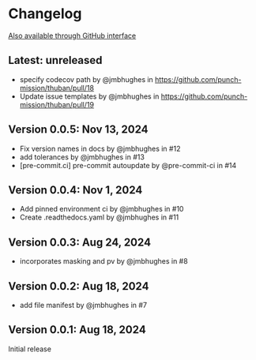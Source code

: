 # Changelog

[Also available through GitHub interface](https://github.com/punch-mission/thuban/releases)

## Latest: unreleased

* specify codecov path by @jmbhughes in https://github.com/punch-mission/thuban/pull/18
* Update issue templates by @jmbhughes in https://github.com/punch-mission/thuban/pull/19

## Version 0.0.5: Nov 13, 2024

- Fix version names in docs by @jmbhughes in #12
- add tolerances by @jmbhughes in #13
- [pre-commit.ci] pre-commit autoupdate by @pre-commit-ci in #14

## Version 0.0.4: Nov 1, 2024

- Add pinned environment ci by @jmbhughes in #10
- Create .readthedocs.yaml by @jmbhughes in #11

## Version 0.0.3: Aug 24, 2024

- incorporates masking and pv by @jmbhughes in #8

## Version 0.0.2: Aug 18, 2024

- add file manifest by @jmbhughes in #7

## Version 0.0.1: Aug 18, 2024

Initial release
